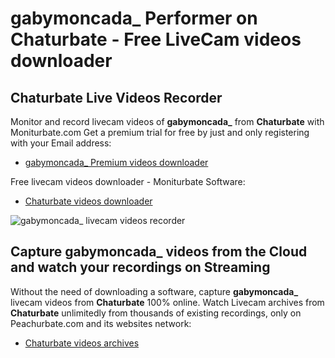 # gabymoncada_ Performer on Chaturbate - Free LiveCam videos downloader

## Chaturbate Live Videos Recorder

Monitor and record livecam videos of **gabymoncada_** from **Chaturbate** with Moniturbate.com
Get a premium trial for free by just and only registering with your Email address:
* [gabymoncada_ Premium videos downloader](https://moniturbate.com/request-demo-licence-key.html)

Free livecam videos downloader - Moniturbate Software:
* [Chaturbate videos downloader](https://moniturbate.com/moniturbate-download-software.html)

![gabymoncada_ livecam videos recorder](https://peachurnet.com/templates/moniturbate-software.png)


## Capture gabymoncada_ videos from the Cloud and watch your recordings on Streaming

Without the need of downloading a software, capture **gabymoncada_** livecam videos from **Chaturbate** 100% online.
Watch Livecam archives from **Chaturbate** unlimitedly from thousands of existing recordings, only on Peachurbate.com and its websites network:
* [Chaturbate videos archives](https://peachurnet.com/)